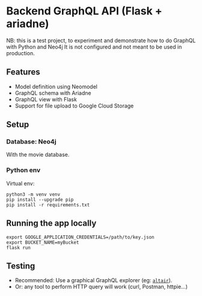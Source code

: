 # Backend GraphQL API (Flask + ariadne)

NB: this is a test project, to experiment and demonstrate how to do GraphQL with Python and Neo4j
It is not configured and not meant to be used in production.


## Features

- Model definition using Neomodel
- GraphQL schema with Ariadne
- GraphQL view with Flask
- Support for file upload to Google Cloud Storage


## Setup

### Database: Neo4j

With the movie database.

### Python env

Virtual env:

    python3 -m venv venv
    pip install --upgrade pip
    pip install -r requirements.txt


## Running the app locally

    export GOOGLE_APPLICATION_CREDENTIALS=/path/to/key.json
    export BUCKET_NAME=myBucket
    flask run


## Testing

- Recommended: Use a graphical GraphQL explorer (eg: [`altair`](https://altair.sirmuel.design/)).
- Or: any tool to perform HTTP query will work (curl, Postman, httpie...)
